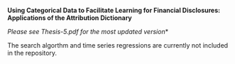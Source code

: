





**Using Categorical Data to Facilitate Learning for Financial Disclosures: Applications of the Attribution Dictionary**

*Please see Thesis-5.pdf for the most updated version**

The search algorthm and time series regressions are currently not included in the repository. 
